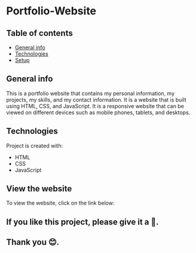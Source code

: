 # Portfolio-Website

## Table of contents
* [General info](#general-info)
* [Technologies](#technologies)
* [Setup](#setup)

## General info
This is a portfolio website that contains my personal information, my projects, my skills, and my contact information. It is a website that is built using HTML, CSS, and JavaScript. It is a responsive website that can be viewed on different devices such as mobile phones, tablets, and desktops.

## Technologies
Project is created with:
* HTML
* CSS
* JavaScript

## View the website
To view the website, click on the link below:


## If you like this project, please give it a 🌟.
## Thank you 😊.
